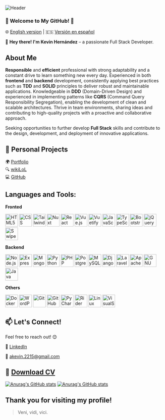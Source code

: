 ![Header](https://github.com/user-attachments/assets/423670da-b679-40b6-b86d-9641e231363d)

### 🚀 Welcome to My GitHub! 🚀

🌐 [English version](README.md) | 🇪🇸 [Versión en español](README.es.md)

👋 **Hey there! I'm Kevin Hernández** – a passionate Full Stack Developer.

## About Me

**Responsible** and **efficient** professional with strong adaptability and a constant drive to learn something new
every day. Experienced in both **frontend** and **backend** development, consistently applying best practices such as 
**TDD** and **SOLID** principles to deliver robust and maintainable applications. Knowledgeable in **DDD** (Domain-Driven
Design) and experienced in implementing patterns like **CQRS** (Command Query Responsibility Segregation), enabling the
development of clean and scalable architectures. Thrive in team environments, sharing ideas and contributing to
high-quality projects with a proactive and collaborative approach.

Seeking opportunities to further develop **Full Stack** skills and contribute to the design, development, and deployment
of innovative applications.

## 📂 Personal Projects

🌍 [Portfolio](https://kevin0018.github.io/portfolio)  
🔍 [wikiLoL](https://wikilol-client.vercel.app/)  
💻 [GitHub](https://github.com/kevin0018)

## Languages and Tools:

**Fronted**

<img src="https://github.com/user-attachments/assets/d14b6bc7-c789-45bb-af60-3c5e1848ad03" height="40" title="HTML5">
<img src="https://github.com/user-attachments/assets/ecfbb7d7-c138-4d90-9bb5-8a72ccccd7fd" height="40" title="CSS">
<img src="https://github.com/user-attachments/assets/a7af7f78-041d-44d4-be60-d816a64a7c4f" height="40" title="Tailwind CSS">
<img src="https://github.com/user-attachments/assets/9b2ed970-32b5-4f16-80c0-107252403611" height="40" title="Nuxt">
<img src="https://github.com/user-attachments/assets/2668dc7f-c92c-4821-b659-abee1af1ed5b" height="40" title="React">
<img src="https://github.com/user-attachments/assets/fbe81e2a-3493-4a6e-b341-19c6abc86dfd" height="40" title="Vue.js">
<img src="https://github.com/user-attachments/assets/8d3859ed-11ec-490c-b80b-7f013fda6c75" height="40" title="Vuetify">
<img src="https://github.com/user-attachments/assets/2255234b-4cbc-4d8b-88a0-f63ea5a73038" height="40" title="JavaScript">
<img src="https://github.com/user-attachments/assets/94f7ec14-9494-4a11-9025-f743c0badebb" height="40" title="TypeScript">
<img src="https://github.com/user-attachments/assets/38e23c7e-68f9-4651-b2ac-d1ae18eb0368" height="40" title="Bootstrap">
<img src="https://github.com/user-attachments/assets/e0c32820-28eb-45ce-979e-30e7a5e3e9f4" height="40" title="jQuery">
<img src="https://github.com/user-attachments/assets/a1be3a42-ac4b-4289-96e7-ba327d34d34c" height="40" title="Swiper">

**Backend**

<img src="https://github.com/user-attachments/assets/1986219d-1d92-4f80-8aa4-26aad85f2d7f" height="40" title="Node.js">
<img src="https://github.com/user-attachments/assets/afaa4bbb-c694-4449-a76a-7a4054135ead" height="40" title="Express">
<img src="https://github.com/user-attachments/assets/efdb1c13-98fe-4d26-8c14-2cbc4a1204b2" height="40" title="MongoDB">
<img src="https://github.com/user-attachments/assets/75674408-da85-4be1-be66-dbacf4a806fe" height="40" title="Python">
<img src="https://github.com/user-attachments/assets/ec2b3cec-d51e-431e-a27e-f0f3a0e40045" height="40" title="PHP">
<img src="https://github.com/user-attachments/assets/8f69c50a-8ba7-404f-8d06-198961809a11" height="40" title="PostgreSQL">
<img src="https://github.com/user-attachments/assets/232196a4-0f5d-40b0-8aee-8b25cb6d7b1a" height="40" title="MySQL">
<img src="https://github.com/user-attachments/assets/435ecd89-dbc6-4148-8fe3-6988c1cee07d" height="40" title="Django">
<img src="https://github.com/user-attachments/assets/0b165007-850b-467d-ad87-0f4596281803" height="40" title="Laravel">
<img src="https://github.com/user-attachments/assets/d329c3d7-6437-4d35-af5c-e92bb24c7eff" height="40" title="Apache">
<img src="https://github.com/user-attachments/assets/825275cb-c9e3-4639-bd1b-649fcc498142" height="40" title="GNU Bash">
<img src="https://github.com/user-attachments/assets/ba01300c-efaf-4d64-9f32-49b32703ca44" height="40" title="Java">

**Others**

<img src="https://github.com/user-attachments/assets/a684fb02-f730-4bad-8036-4699710bb86c" height="40" title="Docker">
<img src="https://github.com/user-attachments/assets/7946bf5a-b39d-41e9-ae3b-74d10b0b635a" height="40" title="WordPress">
<img src="https://github.com/user-attachments/assets/dbaf0ce8-85bc-4299-9ef9-834eb9f806c2" height="40" title="Git">
<img src="https://github.com/user-attachments/assets/0d882b0e-83b7-4e34-bcb7-4eb8280e3116" height="40" title="GitHub">
<img src="https://github.com/user-attachments/assets/b7dcd978-0ae1-49d6-a753-d9d40c1a8031" height="40" title="PyCharm">
<img src="https://github.com/user-attachments/assets/0046e0fa-7dd8-495d-9d54-88cc1bf607f8" height="40" title="Rider">
<img src="https://github.com/user-attachments/assets/14cd8ab2-eabb-4351-a9bd-a7aa82cbe90e" height="40" title="Linux">
<img src="https://github.com/user-attachments/assets/c1d07a51-5cae-46b5-bcfd-d7e9ff294c13" height="40" title="VisualStudioCode">


## 📫 **Let's Connect!**

Feel free to reach out! 😊

🔗 [LinkedIn](https://www.linkedin.com/in/kevin-hernandez-deras)

📧 [akevin.2215@gmail.com](mailto:akevin.2215@gmail.com)

## 📄 [Download CV](https://github.com/user-attachments/files/21350381/CV_Kevin_Hernandez_Deras.pdf)

[![Anurag's GitHub stats](https://github-readme-stats-kevin0018s-projects.vercel.app//api/top-langs/?username=kevin0018&layout=compact&hide=Jupyter%20Notebook&langs_count=10&exclude_repo=github-readme-stats)](https://github.com/anuraghazra/github-readme-stats)
[![Anurag's GitHub stats](https://github-readme-stats-kevin0018s-projects.vercel.app/api?username=kevin0018&theme=dracula&show_icons=true&hide_rank=true&hide=stars,pr,issues)](https://github.com/anuraghazra/github-readme-stats)
## Thank you for visiting my profile!

> Veni, vidi, vici.
